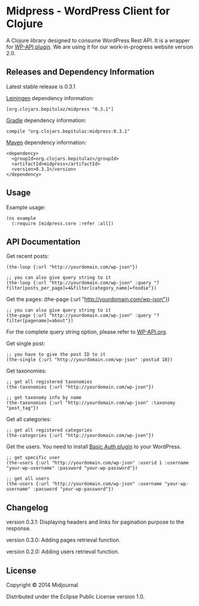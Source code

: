 # Midpress - WordPress Client for Clojure

A Clojure library designed to consume WordPress Rest API. It is a wrapper for [WP-API plugin](https://github.com/WP-API/WP-API "WP-API").
We are using it for our work-in-progress website version 2.0.

## Releases and Dependency Information

Latest stable release is 0.3.1

[Leiningen](http://leiningen.org/) dependency information:

    [org.clojars.bepitulaz/midpress "0.3.1"]

[Gradle](http://www.gradle.org/) dependency information:

    compile "org.clojars.bepitulaz:midpress:0.3.1"

[Maven](http://maven.apache.org/) dependency information:

    <dependency>
      <groupId>org.clojars.bepitulaz</groupId>
      <artifactId>midpress</artifactId>
      <version>0.3.1</version>
    </dependency>

## Usage

Example usage:

    (ns example
      (:require [midpress.core :refer :all])

## API Documentation

Get recent posts:

    (the-loop {:url "http://yourdomain.com/wp-json"})
    
    ;; you can also give query string to it
    (the-loop {:url "http://yourdomain.com/wp-json" :query "?filter[posts_per_page]=4&filter[category_name]=foodie"})

Get the pages:
    (the-page {:url "http://yourdomain.com/wp-json"})
    
    ;; you can also give query string to it
    (the-page {:url "http://yourdomain.com/wp-json" :query "?filter[pagename]=about"})

For the complete query string option, please refer to [WP-API.org](http://wp-api.org).

Get single post:
    
    ;; you have to give the post ID to it
    (the-single {:url "http://yourdomain.com/wp-json" :postid 10})

Get taxonomies:
    
    ;; get all registered taxonomies
    (the-taxonomies {:url "http://yourdomain.com/wp-json"})

    ;; get taxonomy info by name
    (the-taxonomies {:url "http://yourdomain.com/wp-json" :taxonomy "post_tag"})

Get all categories:

    ;; get all registered categories
    (the-categories {:url "http://yourdomain.com/wp-json"})


Get the users. You need to install [Basic Auth plugin](https://github.com/WP-API/Basic-Auth) to your WordPress.

    ;; get specific user
    (the-users {:url "http://yourdomain.com/wp-json" :userid 1 :username "your-wp-username" :password "your-wp-password"})

    ;; get all users
    (the-users {:url "http://yourdomain.com/wp-json" :username "your-wp-username" :password "your-wp-password"})

## Changelog

version 0.3.1: Displaying headers and links for pagination purpose to the response.

version 0.3.0: Adding pages retrieval function.

version 0.2.0: Adding users retrieval function.

## License

Copyright © 2014 Midjournal

Distributed under the Eclipse Public License version 1.0.
